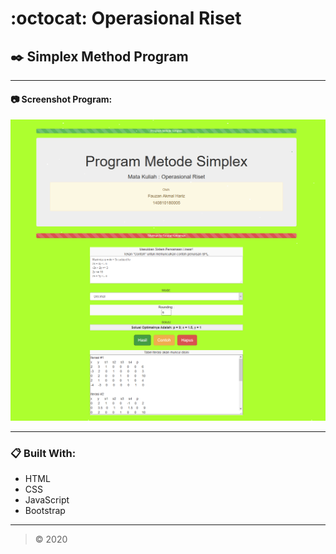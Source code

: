 # :octocat: Operasional Riset
## :black_nib: Simplex Method Program

---

#### :camera: Screenshot Program:
<img src="https://github.com/fauzanakmalh1/simplex-method-program/blob/master/assets/images/screenshot-program.png" alt="Screenshot Program">

---

### :clipboard: Built With:
* HTML
* CSS
* JavaScript
* Bootstrap

---

>&copy; 2020
